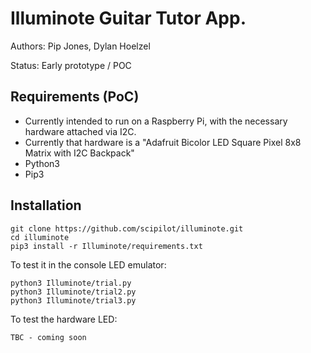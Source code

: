 # Illuminote Guitar Tutor App.

Authors: Pip Jones, Dylan Hoelzel

Status: Early prototype / POC

## Requirements (PoC)

* Currently intended to run on a Raspberry Pi, with the necessary hardware attached via I2C.
* Currently that hardware is a "Adafruit Bicolor LED Square Pixel 8x8 Matrix with I2C Backpack"
* Python3
* Pip3

## Installation

    git clone https://github.com/scipilot/illuminote.git
    cd illuminote
    pip3 install -r Illuminote/requirements.txt

To test it in the console LED emulator:

    python3 Illuminote/trial.py
    python3 Illuminote/trial2.py
    python3 Illuminote/trial3.py

To test the hardware LED:

    TBC - coming soon
